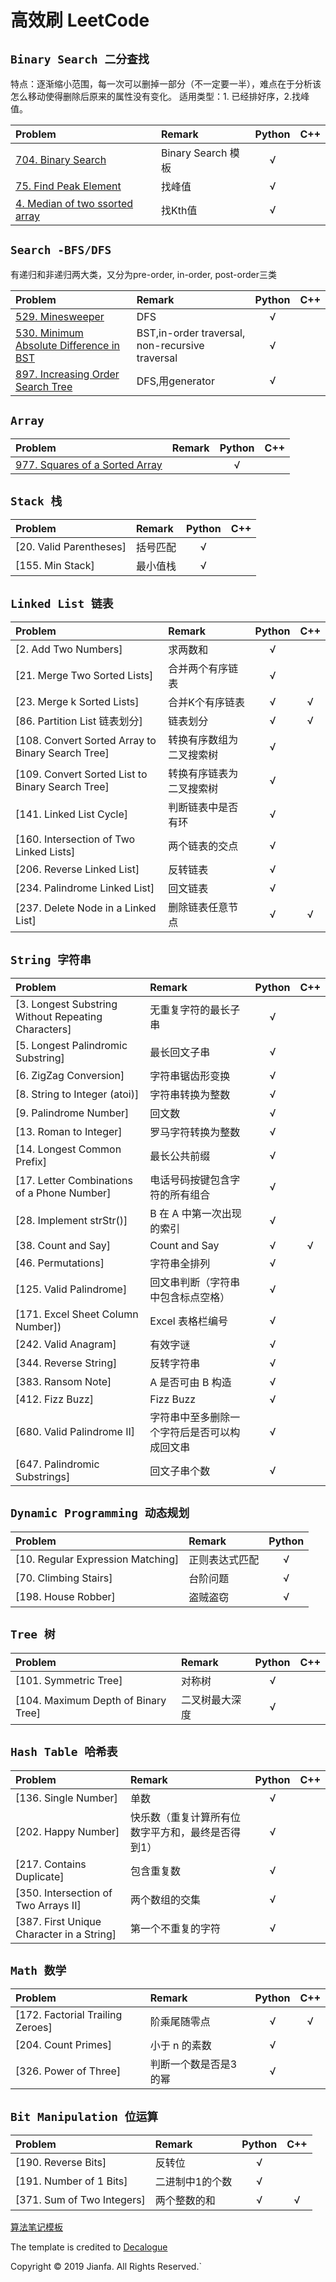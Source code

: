 # 高效刷 LeetCode

## `Binary Search 二分查找`
特点：逐渐缩小范围，每一次可以删掉一部分（不一定要一半），难点在于分析该怎么移动使得删除后原来的属性没有变化。
适用类型：1. 已经排好序，2.找峰值。

Problem | Remark | Python | C++ 
:------- | :----- | :----: | :----: 
[704. Binary Search](https://github.com/jianfa/myLeetcode/blob/master/code/704.md) | Binary Search 模板 | √ | 
[75. Find Peak Element](https://github.com/jianfa/myLeetcode/blob/master/code/75.md) | 找峰值 | √ | 
[4. Median of two ssorted array](https://github.com/jianfa/myLeetcode/blob/master/code/4.md) | 找Kth值 | √ | 

## `Search -BFS/DFS`
有递归和非递归两大类，又分为pre-order, in-order, post-order三类

Problem | Remark | Python | C++ 
:------- | :----- | :----: | :----: 
[529. Minesweeper](https://github.com/jianfa/myLeetcode/blob/master/code/529.md) | DFS | √ | 
[530. Minimum Absolute Difference in BST](https://github.com/jianfa/myLeetcode/blob/master/code/530.md) |  BST,in-order traversal, non-recursive traversal | √ | 
[897. Increasing Order Search Tree](https://github.com/jianfa/myLeetcode/blob/master/code/897.md) | DFS,用generator | √ | 


## `Array`

Problem | Remark | Python | C++ 
:------- | :----- | :----: | :----: 
[977. Squares of a Sorted Array]( <https://github.com/jianfa/myLeetcode/blob/master/code/977_Squares_of_a_sorted_array.md>  ) |  | √ |


## `Stack 栈`

Problem | Remark | Python | C++ 
:------- | :----- | :----: | :----: 
[20. Valid Parentheses] | 括号匹配 | √ | 
[155. Min Stack] | 最小值栈 | √ | 

## `Linked List 链表`

Problem | Remark | Python | C++ 
:------- | :----- | :----: | :----: 
[2. Add Two Numbers] | 求两数和 | √ | 
[21. Merge Two Sorted Lists] | 合并两个有序链表 | √ | 
[23. Merge k Sorted Lists] | 合并K个有序链表 | √ | √ 
[86. Partition List 链表划分] | 链表划分 | √ | √ 
[108. Convert Sorted Array to Binary Search Tree] | 转换有序数组为二叉搜索树 | √ | 
[109. Convert Sorted List to Binary Search Tree] | 转换有序链表为二叉搜索树 | √ | 
[141. Linked List Cycle] | 判断链表中是否有环 | √ | 
[160. Intersection of Two Linked Lists] | 两个链表的交点 | √ | 
[206. Reverse Linked List] | 反转链表 | √ | 
[234. Palindrome Linked List] | 回文链表 | √ | 
[237. Delete Node in a Linked List] | 删除链表任意节点 | √ | √ 

## `String 字符串`

Problem | Remark | Python | C++ 
:------- | :----- | :----: | :----: 
[3. Longest Substring Without Repeating Characters] | 无重复字符的最长子串 | √ | 
[5. Longest Palindromic Substring] | 最长回文子串 | √ | 
[6. ZigZag Conversion] | 字符串锯齿形变换 | √ | 
[8. String to Integer (atoi)] | 字符串转换为整数 | √ | 
[9. Palindrome Number] | 回文数 | √ | 
[13. Roman to Integer] | 罗马字符转换为整数 | √ | 
[14. Longest Common Prefix] | 最长公共前缀 | √ | 
[17. Letter Combinations of a Phone Number] | 电话号码按键包含字符的所有组合 | √ | 
[28. Implement strStr()] | B 在 A 中第一次出现的索引 | √ | 
[38. Count and Say] | Count and Say | √ | √ 
[46. Permutations] | 字符串全排列 | √ | 
[125. Valid Palindrome] | 回文串判断（字符串中包含标点空格） | √ | 
[171. Excel Sheet Column Number]) | Excel 表格栏编号 | √ | 
[242. Valid Anagram] | 有效字谜 | √ | 
[344. Reverse String] | 反转字符串 | √ | 
[383. Ransom Note] | A 是否可由 B 构造 | √ | 
[412. Fizz Buzz] | Fizz Buzz | √ | 
[680. Valid Palindrome II] | 字符串中至多删除一个字符后是否可以构成回文串 | √ | 
[647. Palindromic Substrings] | 回文子串个数 | √ | 

## `Dynamic Programming 动态规划`

Problem | Remark | Python 
:------- | :----- | :----: 
[10. Regular Expression Matching] | 正则表达式匹配 | √ 
[70. Climbing Stairs] | 台阶问题 | √ 
[198. House Robber] | 盗贼盗窃 | √ 




## `Tree 树`

Problem | Remark | Python | C++ 
:------- | :----- | :----: | :----: 
[101. Symmetric Tree] | 对称树 | √ | 
[104. Maximum Depth of Binary Tree] | 二叉树最大深度 | √ | 

## `Hash Table 哈希表`

Problem | Remark | Python | C++ 
:------- | :----- | :----: | :----: 
[136. Single Number] | 单数 | √ | 
[202. Happy Number] | 快乐数（重复计算所有位数字平方和，最终是否得到1） | √ | 
[217. Contains Duplicate] | 包含重复数 | √ | 
[350. Intersection of Two Arrays II] | 两个数组的交集 | √ | 
[387. First Unique Character in a String] | 第一个不重复的字符 | √ | 

## `Math 数学`

Problem | Remark | Python | C++ 
:------- | :----- | :----: | :----: 
[172. Factorial Trailing Zeroes] | 阶乘尾随零点 | √ | √ 
[204. Count Primes] | 小于 n 的素数 | √ | 
[326. Power of Three] | 判断一个数是否是3 的幂 | √ | 

## `Bit Manipulation 位运算`

Problem | Remark | Python | C++ 
:------- | :----- | :----: | :----: 
[190. Reverse Bits] | 反转位 | √ | 
[191. Number of 1 Bits] | 二进制中1的个数 | √ | 
[371. Sum of Two Integers] | 两个整数的和 | √ | √ 

[算法笔记模板](https://github.com/jianfa/myLeetcode/blob/master/template.md)

The template is credited to [Decalogue](https://github.com/Decalogue/AlgorithmMap)

 Copyright © 2019 Jianfa. All Rights Reserved.`



